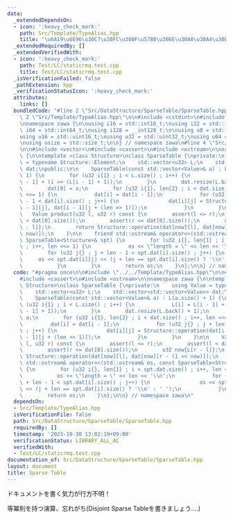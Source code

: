 ```yaml
---
data:
  _extendedDependsOn:
  - icon: ':heavy_check_mark:'
    path: Src/Template/TypeAlias.hpp
    title: "\u6A19\u6E96\u30C7\u30FC\u30BF\u578B\u306E\u30A8\u30A4\u30EA\u30A2\u30B9"
  _extendedRequiredBy: []
  _extendedVerifiedWith:
  - icon: ':heavy_check_mark:'
    path: Test/LC/staticrmq.test.cpp
    title: Test/LC/staticrmq.test.cpp
  _isVerificationFailed: false
  _pathExtension: hpp
  _verificationStatusIcon: ':heavy_check_mark:'
  attributes:
    links: []
  bundledCode: "#line 2 \"Src/DataStructure/SparseTable/SparseTable.hpp\"\n\n#line\
    \ 2 \"Src/Template/TypeAlias.hpp\"\n\n#include <cstdint>\n#include <cstddef>\n\
    \nnamespace zawa {\n\nusing i16 = std::int16_t;\nusing i32 = std::int32_t;\nusing\
    \ i64 = std::int64_t;\nusing i128 = __int128_t;\n\nusing u8 = std::uint8_t;\n\
    using u16 = std::uint16_t;\nusing u32 = std::uint32_t;\nusing u64 = std::uint64_t;\n\
    \nusing usize = std::size_t;\n\n} // namespace zawa\n#line 4 \"Src/DataStructure/SparseTable/SparseTable.hpp\"\
    \n\n#include <vector>\n#include <cassert>\n#include <ostream>\n\nnamespace zawa\
    \ {\n\ntemplate <class Structure>\nclass SparseTable {\nprivate:\n    using Value\
    \ = typename Structure::Element;\n    std::vector<u32> L;\n    std::vector<std::vector<Value>>\
    \ dat;\npublic:\n\n    SparseTable(const std::vector<Value>& a) : L(a.size() +\
    \ 1) {\n        for (u32 i{1} ; i < L.size() ; i++) {\n            L[i] = L[i\
    \ - 1] + (i >> (L[i - 1] + 1));\n        }\n        dat.resize(L.back() + 1);\n\
    \        dat[0] = a;\n        for (u32 i{1}, len{2} ; i < dat.size() ; i++, len\
    \ <<= 1) {\n            dat[i] = dat[i - 1];\n            for (u32 j{} ; j + len\
    \ - 1 < dat[i].size() ; j++) {\n                dat[i][j] = Structure::operation(dat[i\
    \ - 1][j], dat[i - 1][j + (len >> 1)]);\n            }\n        }\n    }\n\n \
    \   Value product(u32 l, u32 r) const {\n        assert(l <= r);\n        assert(l\
    \ < dat[0].size());\n        assert(r <= dat[0].size());\n        u32 now{L[r\
    \ - l]};\n        return Structure::operation(dat[now][l], dat[now][r - (1 <<\
    \ now)]);\n    }\n\n    friend std::ostream& operator<<(std::ostream& os, const\
    \ SparseTable<Structure>& spt) {\n        for (u32 i{}, len{1} ; i < spt.dat.size()\
    \ ; i++, len <<= 1) {\n            os << \"length = \" << len << '\\n';\n    \
    \        for (u32 j{} ; j + len - 1 < spt.dat[i].size() ; j++) {\n           \
    \     os << spt.dat[i][j] << (j + len == spt.dat[i].size() ? '\\n' : ' ');\n \
    \           }\n        }\n        return os;\n    }\n};\n\n} // namespace zawa\n"
  code: "#pragma once\n\n#include \"../../Template/TypeAlias.hpp\"\n\n#include <vector>\n\
    #include <cassert>\n#include <ostream>\n\nnamespace zawa {\n\ntemplate <class\
    \ Structure>\nclass SparseTable {\nprivate:\n    using Value = typename Structure::Element;\n\
    \    std::vector<u32> L;\n    std::vector<std::vector<Value>> dat;\npublic:\n\n\
    \    SparseTable(const std::vector<Value>& a) : L(a.size() + 1) {\n        for\
    \ (u32 i{1} ; i < L.size() ; i++) {\n            L[i] = L[i - 1] + (i >> (L[i\
    \ - 1] + 1));\n        }\n        dat.resize(L.back() + 1);\n        dat[0] =\
    \ a;\n        for (u32 i{1}, len{2} ; i < dat.size() ; i++, len <<= 1) {\n   \
    \         dat[i] = dat[i - 1];\n            for (u32 j{} ; j + len - 1 < dat[i].size()\
    \ ; j++) {\n                dat[i][j] = Structure::operation(dat[i - 1][j], dat[i\
    \ - 1][j + (len >> 1)]);\n            }\n        }\n    }\n\n    Value product(u32\
    \ l, u32 r) const {\n        assert(l <= r);\n        assert(l < dat[0].size());\n\
    \        assert(r <= dat[0].size());\n        u32 now{L[r - l]};\n        return\
    \ Structure::operation(dat[now][l], dat[now][r - (1 << now)]);\n    }\n\n    friend\
    \ std::ostream& operator<<(std::ostream& os, const SparseTable<Structure>& spt)\
    \ {\n        for (u32 i{}, len{1} ; i < spt.dat.size() ; i++, len <<= 1) {\n \
    \           os << \"length = \" << len << '\\n';\n            for (u32 j{} ; j\
    \ + len - 1 < spt.dat[i].size() ; j++) {\n                os << spt.dat[i][j]\
    \ << (j + len == spt.dat[i].size() ? '\\n' : ' ');\n            }\n        }\n\
    \        return os;\n    }\n};\n\n} // namespace zawa\n"
  dependsOn:
  - Src/Template/TypeAlias.hpp
  isVerificationFile: false
  path: Src/DataStructure/SparseTable/SparseTable.hpp
  requiredBy: []
  timestamp: '2023-10-30 13:02:19+09:00'
  verificationStatus: LIBRARY_ALL_AC
  verifiedWith:
  - Test/LC/staticrmq.test.cpp
documentation_of: Src/DataStructure/SparseTable/SparseTable.hpp
layout: document
title: Sparse Table
---
```


ドキュメントを書く気力が行方不明！

等冪則を持つ演算、忘れがち(Disjoint Sparse Tableを書きましょう....)
